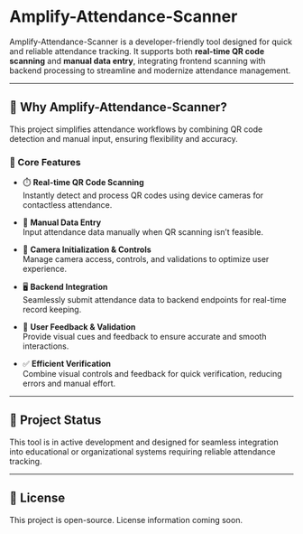 # Amplify-Attendance-Scanner

Amplify-Attendance-Scanner is a developer-friendly tool designed for quick and reliable attendance tracking. It supports both **real-time QR code scanning** and **manual data entry**, integrating frontend scanning with backend processing to streamline and modernize attendance management.

---

## 🚀 Why Amplify-Attendance-Scanner?

This project simplifies attendance workflows by combining QR code detection and manual input, ensuring flexibility and accuracy.

### 🔑 Core Features

- ⏱️ **Real-time QR Code Scanning**  
  Instantly detect and process QR codes using device cameras for contactless attendance.

- 📝 **Manual Data Entry**  
  Input attendance data manually when QR scanning isn’t feasible.

- 🎥 **Camera Initialization & Controls**  
  Manage camera access, controls, and validations to optimize user experience.

- 🖥️ **Backend Integration**  
  Seamlessly submit attendance data to backend endpoints for real-time record keeping.

- 💬 **User Feedback & Validation**  
  Provide visual cues and feedback to ensure accurate and smooth interactions.

- ✅ **Efficient Verification**  
  Combine visual controls and feedback for quick verification, reducing errors and manual effort.

---

## 📂 Project Status

This tool is in active development and designed for seamless integration into educational or organizational systems requiring reliable attendance tracking.

---

## 📄 License

This project is open-source. License information coming soon.
